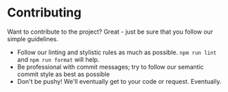 # Contributing
Want to contribute to the project? Great - just be sure that you follow our simple guidelines.

-  Follow our linting and stylistic rules as much as possible. `npm run lint` and `npm run format` will help.
-  Be professional with commit messages; try to follow our semantic commit style as best as possible
-  Don't be pushy! We'll eventually get to your code or request. Eventually.

